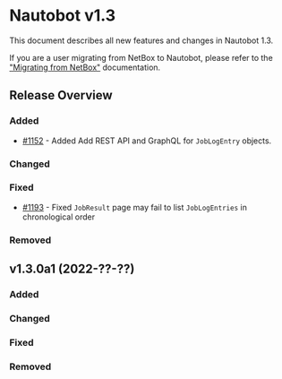 # Nautobot v1.3

This document describes all new features and changes in Nautobot 1.3.

If you are a user migrating from NetBox to Nautobot, please refer to the ["Migrating from NetBox"](../installation/migrating-from-netbox.md) documentation.

## Release Overview

### Added

- [#1152](https://github.com/nautobot/nautobot/pull/1152) - Added Add REST API and GraphQL for `JobLogEntry` objects.

### Changed

### Fixed

- [#1193](https://github.com/nautobot/nautobot/issues/1193) - Fixed `JobResult` page may fail to list `JobLogEntries` in chronological order

### Removed

## v1.3.0a1 (2022-??-??)

### Added

### Changed

### Fixed

### Removed
